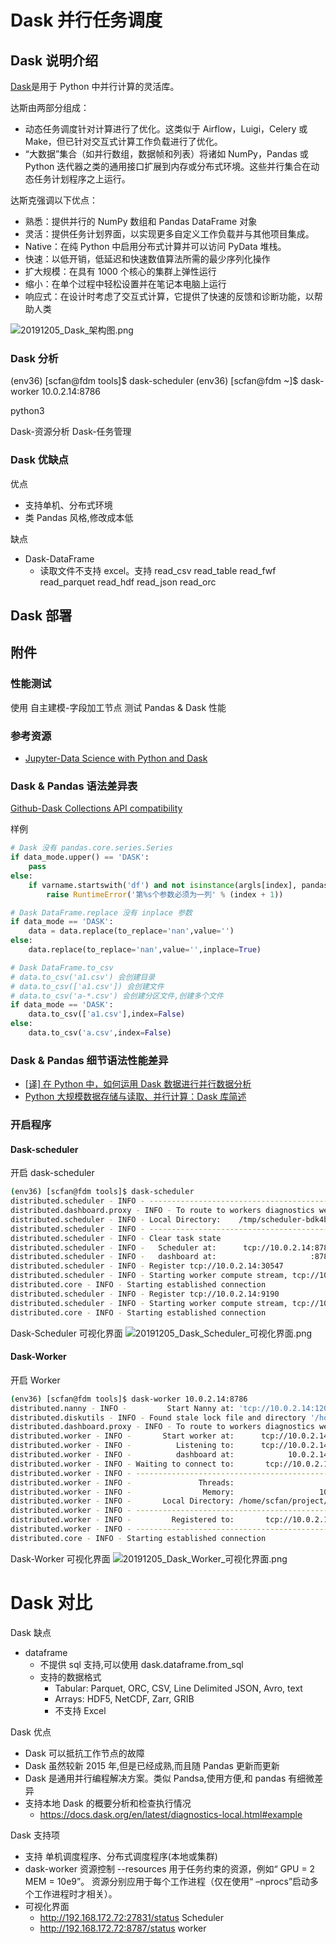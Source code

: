 # Dask 并行任务调度

## Dask 说明介绍

[Dask](https://docs.dask.org/en/latest/)是用于 Python 中并行计算的灵活库。

达斯由两部分组成：

- 动态任务调度针对计算进行了优化。这类似于 Airflow，Luigi，Celery 或 Make，但已针对交互式计算工作负载进行了优化。
- “大数据”集合（如并行数组，数据帧和列表）将诸如 NumPy，Pandas 或 Python 迭代器之类的通用接口扩展到内存或分布式环境。这些并行集合在动态任务计划程序之上运行。

达斯克强调以下优点：

- 熟悉：提供并行的 NumPy 数组和 Pandas DataFrame 对象
- 灵活：提供任务计划界面，以实现更多自定义工作负载并与其他项目集成。
- Native：在纯 Python 中启用分布式计算并可以访问 PyData 堆栈。
- 快速：以低开销，低延迟和快速数值算法所需的最少序列化操作
- 扩大规模：在具有 1000 个核心的集群上弹性运行
- 缩小：在单个过程中轻松设置并在笔记本电脑上运行
- 响应式：在设计时考虑了交互式计算，它提供了快速的反馈和诊断功能，以帮助人类

![20191205_Dask_架构图.png](https://raw.githubusercontent.com/fansichao/images/master/markdown/20191205_Dask_架构图.png)

### Dask 分析

(env36) [scfan@fdm tools]$  dask-scheduler
(env36) [scfan@fdm ~]$ dask-worker 10.0.2.14:8786

python3

Dask-资源分析
Dask-任务管理

### Dask 优缺点

优点

- 支持单机、分布式环境
- 类 Pandas 风格,修改成本低

缺点

- Dask-DataFrame
  - 读取文件不支持 excel。支持 read_csv read_table read_fwf read_parquet read_hdf read_json read_orc

## Dask 部署

## 附件

### 性能测试

使用 自主建模-字段加工节点 测试 Pandas & Dask 性能

### 参考资源

- [Jupyter-Data Science with Python and Dask](https://github.com/jcdaniel91/data-science-python-dask)

### Dask & Pandas 语法差异表

[Github-Dask Collections API compatibility](https://github.com/dask/dask/issues/3688)

样例

```python
# Dask 没有 pandas.core.series.Series
if data_mode.upper() == 'DASK':
    pass
else:
    if varname.startswith('df') and not isinstance(argls[index], pandas.core.series.Series):
        raise RuntimeError('第%s个参数必须为一列' % (index + 1))

# Dask DataFrame.replace 没有 inplace 参数
if data_mode == 'DASK':
    data = data.replace(to_replace='nan',value='')
else:
    data.replace(to_replace='nan',value='',inplace=True)

# Dask DataFrame.to_csv
# data.to_csv('a1.csv') 会创建目录
# data.to_csv(['a1.csv']) 会创建文件
# data.to_csv('a-*.csv') 会创建分区文件,创建多个文件
if data_mode == 'DASK':
    data.to_csv(['a1.csv'],index=False)
else:
    data.to_csv('a.csv',index=False)
```

### Dask & Pandas 细节语法性能差异

- [[译] 在 Python 中，如何运用 Dask 数据进行并行数据分析](https://blog.csdn.net/weixin_33682790/article/details/87957809)
- [Python 大规模数据存储与读取、并行计算：Dask 库简述](https://msd.misuland.com/pd/2884249965817764970?page=1)

### 开启程序

#### Dask-scheduler

开启 dask-scheduler

```bash
(env36) [scfan@fdm tools]$ dask-scheduler
distributed.scheduler - INFO - -----------------------------------------------
distributed.dashboard.proxy - INFO - To route to workers diagnostics web server please install jupyter-server-proxy: pip install jupyter-server-proxy
distributed.scheduler - INFO - Local Directory:    /tmp/scheduler-bdk4b7li
distributed.scheduler - INFO - -----------------------------------------------
distributed.scheduler - INFO - Clear task state
distributed.scheduler - INFO -   Scheduler at:      tcp://10.0.2.14:8786
distributed.scheduler - INFO -   dashboard at:                     :8787
distributed.scheduler - INFO - Register tcp://10.0.2.14:30547
distributed.scheduler - INFO - Starting worker compute stream, tcp://10.0.2.14:30547
distributed.core - INFO - Starting established connection
distributed.scheduler - INFO - Register tcp://10.0.2.14:9190
distributed.scheduler - INFO - Starting worker compute stream, tcp://10.0.2.14:9190
distributed.core - INFO - Starting established connection
```

Dask-Scheduler 可视化界面
![20191205_Dask_Scheduler_可视化界面.png](https://raw.githubusercontent.com/fansichao/images/master/markdown/20191205_Dask_Scheduler_可视化界面.png)

#### Dask-Worker

开启 Worker

```bash
(env36) [scfan@fdm tools]$ dask-worker 10.0.2.14:8786
distributed.nanny - INFO -         Start Nanny at: 'tcp://10.0.2.14:12075'
distributed.diskutils - INFO - Found stale lock file and directory '/home/scfan/project/FISAMS/branches/branch_scfan/src/server/fdm/tools/worker-yyz2l21f', purging
distributed.dashboard.proxy - INFO - To route to workers diagnostics web server please install jupyter-server-proxy: pip install jupyter-server-proxy
distributed.worker - INFO -       Start worker at:      tcp://10.0.2.14:17181
distributed.worker - INFO -          Listening to:      tcp://10.0.2.14:17181
distributed.worker - INFO -          dashboard at:            10.0.2.14:36300
distributed.worker - INFO - Waiting to connect to:       tcp://10.0.2.14:8786
distributed.worker - INFO - -------------------------------------------------
distributed.worker - INFO -               Threads:                          4
distributed.worker - INFO -                Memory:                   10.32 GB
distributed.worker - INFO -       Local Directory: /home/scfan/project/FISAMS/branches/branch_scfan/src/server/fdm/tools/worker-5304u4tp
distributed.worker - INFO - -------------------------------------------------
distributed.worker - INFO -         Registered to:       tcp://10.0.2.14:8786
distributed.worker - INFO - -------------------------------------------------
distributed.core - INFO - Starting established connection
```

Dask-Worker 可视化界面
![20191205_Dask_Worker_可视化界面.png](https://raw.githubusercontent.com/fansichao/images/master/markdown/20191205_Dask_Worker_可视化界面.png)

# Dask 对比

Dask 缺点

- dataframe
  - 不提供 sql 支持,可以使用 dask.dataframe.from_sql
  - 支持的数据格式
    - Tabular: Parquet, ORC, CSV, Line Delimited JSON, Avro, text
    - Arrays: HDF5, NetCDF, Zarr, GRIB
    - 不支持 Excel

Dask 优点

- Dask 可以抵抗工作节点的故障
- Dask 虽然较新 2015 年,但是已经成熟,而且随 Pandas 更新而更新
- Dask 是通用并行编程解决方案。类似 Pandsa,使用方便,和 pandas 有细微差异
- 支持本地 Dask 的概要分析和检查执行情况
  - https://docs.dask.org/en/latest/diagnostics-local.html#example

Dask 支持项

- 支持 单机调度程序、分布式调度程序(本地或集群)
- dask-worker 资源控制
  --resources <resources>
  用于任务约束的资源，例如“ GPU = 2 MEM = 10e9”。
  资源分别应用于每个工作进程（仅在使用“ –nprocs”启动多个工作进程时才相关）。
- 可视化界面
  - http://192.168.172.72:27831/status Scheduler
  - http://192.168.172.72:8787/status worker
